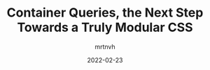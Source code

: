 ---
author: mrtnvh
date: 2022-02-23
permalink: false
publisher: frontend_love
tags:
  - videos
  - css
  - container-queries
target_url: https://www.youtube.com/watch?v=A2dMca3WrJE
title: Container Queries, the Next Step Towards a Truly Modular CSS
---